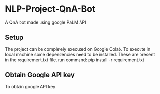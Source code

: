 # NLP-Project-QnA-Bot
A QnA bot made using google PaLM API

## Setup
The project can be completely executed on Google Colab. 
To execute in local machine some dependencies need to be installed. These are present in the requirement.txt file.
run command:  pip install -r requirement.txt

## Obtain Google API key
To obtain google API key 
